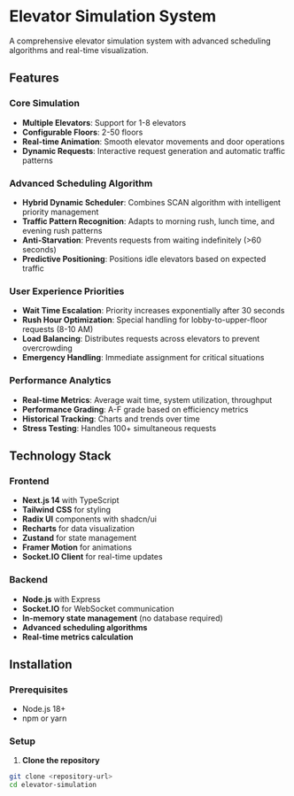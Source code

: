 # Elevator Simulation System

A comprehensive elevator simulation system with advanced scheduling algorithms and real-time visualization.

## Features

### Core Simulation
- **Multiple Elevators**: Support for 1-8 elevators
- **Configurable Floors**: 2-50 floors
- **Real-time Animation**: Smooth elevator movements and door operations
- **Dynamic Requests**: Interactive request generation and automatic traffic patterns

### Advanced Scheduling Algorithm
- **Hybrid Dynamic Scheduler**: Combines SCAN algorithm with intelligent priority management
- **Traffic Pattern Recognition**: Adapts to morning rush, lunch time, and evening rush patterns
- **Anti-Starvation**: Prevents requests from waiting indefinitely (>60 seconds)
- **Predictive Positioning**: Positions idle elevators based on expected traffic

### User Experience Priorities
- **Wait Time Escalation**: Priority increases exponentially after 30 seconds
- **Rush Hour Optimization**: Special handling for lobby-to-upper-floor requests (8-10 AM)
- **Load Balancing**: Distributes requests across elevators to prevent overcrowding
- **Emergency Handling**: Immediate assignment for critical situations

### Performance Analytics
- **Real-time Metrics**: Average wait time, system utilization, throughput
- **Performance Grading**: A-F grade based on efficiency metrics
- **Historical Tracking**: Charts and trends over time
- **Stress Testing**: Handles 100+ simultaneous requests

## Technology Stack

### Frontend
- **Next.js 14** with TypeScript
- **Tailwind CSS** for styling
- **Radix UI** components with shadcn/ui
- **Recharts** for data visualization
- **Zustand** for state management
- **Framer Motion** for animations
- **Socket.IO Client** for real-time updates

### Backend
- **Node.js** with Express
- **Socket.IO** for WebSocket communication
- **In-memory state management** (no database required)
- **Advanced scheduling algorithms**
- **Real-time metrics calculation**

## Installation

### Prerequisites
- Node.js 18+ 
- npm or yarn

### Setup

1. **Clone the repository**
```bash
git clone <repository-url>
cd elevator-simulation